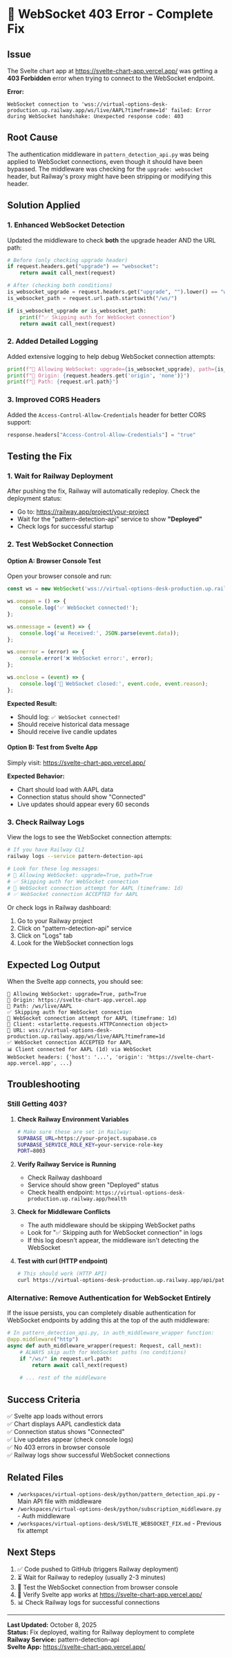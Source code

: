 # 🔧 WebSocket 403 Error - Complete Fix

## Issue
The Svelte chart app at https://svelte-chart-app.vercel.app/ was getting a **403 Forbidden** error when trying to connect to the WebSocket endpoint.

**Error:**
```
WebSocket connection to 'wss://virtual-options-desk-production.up.railway.app/ws/live/AAPL?timeframe=1d' failed: Error during WebSocket handshake: Unexpected response code: 403
```

## Root Cause
The authentication middleware in `pattern_detection_api.py` was being applied to WebSocket connections, even though it should have been bypassed. The middleware was checking for the `upgrade: websocket` header, but Railway's proxy might have been stripping or modifying this header.

## Solution Applied

### 1. Enhanced WebSocket Detection
Updated the middleware to check **both** the upgrade header AND the URL path:

```python
# Before (only checking upgrade header)
if request.headers.get("upgrade") == "websocket":
    return await call_next(request)

# After (checking both conditions)
is_websocket_upgrade = request.headers.get("upgrade", "").lower() == "websocket"
is_websocket_path = request.url.path.startswith("/ws/")

if is_websocket_upgrade or is_websocket_path:
    print(f"✅ Skipping auth for WebSocket connection")
    return await call_next(request)
```

### 2. Added Detailed Logging
Added extensive logging to help debug WebSocket connection attempts:

```python
print(f"🔵 Allowing WebSocket: upgrade={is_websocket_upgrade}, path={is_websocket_path}")
print(f"🔵 Origin: {request.headers.get('origin', 'none')}")
print(f"🔵 Path: {request.url.path}")
```

### 3. Improved CORS Headers
Added the `Access-Control-Allow-Credentials` header for better CORS support:

```python
response.headers["Access-Control-Allow-Credentials"] = "true"
```

## Testing the Fix

### 1. Wait for Railway Deployment
After pushing the fix, Railway will automatically redeploy. Check the deployment status:
- Go to: https://railway.app/project/your-project
- Wait for the "pattern-detection-api" service to show **"Deployed"**
- Check logs for successful startup

### 2. Test WebSocket Connection

#### Option A: Browser Console Test
Open your browser console and run:

```javascript
const ws = new WebSocket('wss://virtual-options-desk-production.up.railway.app/ws/live/AAPL?timeframe=1d');

ws.onopen = () => {
    console.log('✅ WebSocket connected!');
};

ws.onmessage = (event) => {
    console.log('📊 Received:', JSON.parse(event.data));
};

ws.onerror = (error) => {
    console.error('❌ WebSocket error:', error);
};

ws.onclose = (event) => {
    console.log('🔴 WebSocket closed:', event.code, event.reason);
};
```

**Expected Result:**
- Should log: `✅ WebSocket connected!`
- Should receive historical data message
- Should receive live candle updates

#### Option B: Test from Svelte App
Simply visit: https://svelte-chart-app.vercel.app/

**Expected Behavior:**
- Chart should load with AAPL data
- Connection status should show "Connected"
- Live updates should appear every 60 seconds

### 3. Check Railway Logs

View the logs to see the WebSocket connection attempts:

```bash
# If you have Railway CLI
railway logs --service pattern-detection-api

# Look for these log messages:
# 🔵 Allowing WebSocket: upgrade=True, path=True
# ✅ Skipping auth for WebSocket connection
# 🔵 WebSocket connection attempt for AAPL (timeframe: 1d)
# ✅ WebSocket connection ACCEPTED for AAPL
```

Or check logs in Railway dashboard:
1. Go to your Railway project
2. Click on "pattern-detection-api" service
3. Click on "Logs" tab
4. Look for the WebSocket connection logs

## Expected Log Output

When the Svelte app connects, you should see:

```
🔵 Allowing WebSocket: upgrade=True, path=True
🔵 Origin: https://svelte-chart-app.vercel.app
🔵 Path: /ws/live/AAPL
✅ Skipping auth for WebSocket connection
🔵 WebSocket connection attempt for AAPL (timeframe: 1d)
🔵 Client: <starlette.requests.HTTPConnection object>
🔵 URL: wss://virtual-options-desk-production.up.railway.app/ws/live/AAPL?timeframe=1d
✅ WebSocket connection ACCEPTED for AAPL
📊 Client connected for AAPL (1d) via WebSocket
WebSocket headers: {'host': '...', 'origin': 'https://svelte-chart-app.vercel.app', ...}
```

## Troubleshooting

### Still Getting 403?

1. **Check Railway Environment Variables**
   ```bash
   # Make sure these are set in Railway:
   SUPABASE_URL=https://your-project.supabase.co
   SUPABASE_SERVICE_ROLE_KEY=your-service-role-key
   PORT=8003
   ```

2. **Verify Railway Service is Running**
   - Check Railway dashboard
   - Service should show green "Deployed" status
   - Check health endpoint: `https://virtual-options-desk-production.up.railway.app/health`

3. **Check for Middleware Conflicts**
   - The auth middleware should be skipping WebSocket paths
   - Look for "✅ Skipping auth for WebSocket connection" in logs
   - If this log doesn't appear, the middleware isn't detecting the WebSocket

4. **Test with curl (HTTP endpoint)**
   ```bash
   # This should work (HTTP API)
   curl https://virtual-options-desk-production.up.railway.app/api/patterns/AAPL?timeframe=1d&days=7
   ```

### Alternative: Remove Authentication for WebSocket Entirely

If the issue persists, you can completely disable authentication for WebSocket endpoints by adding this at the top of the auth middleware:

```python
# In pattern_detection_api.py, in auth_middleware_wrapper function:
@app.middleware("http")
async def auth_middleware_wrapper(request: Request, call_next):
    # ALWAYS skip auth for WebSocket paths (no conditions)
    if "/ws/" in request.url.path:
        return await call_next(request)
    
    # ... rest of the middleware
```

## Success Criteria

✅ Svelte app loads without errors  
✅ Chart displays AAPL candlestick data  
✅ Connection status shows "Connected"  
✅ Live updates appear (check console logs)  
✅ No 403 errors in browser console  
✅ Railway logs show successful WebSocket connections  

## Related Files

- `/workspaces/virtual-options-desk/python/pattern_detection_api.py` - Main API file with middleware
- `/workspaces/virtual-options-desk/python/subscription_middleware.py` - Auth middleware
- `/workspaces/virtual-options-desk/SVELTE_WEBSOCKET_FIX.md` - Previous fix attempt

## Next Steps

1. ✅ Code pushed to GitHub (triggers Railway deployment)
2. ⏳ Wait for Railway to redeploy (usually 2-3 minutes)
3. 🧪 Test the WebSocket connection from browser console
4. 🎨 Verify Svelte app works at https://svelte-chart-app.vercel.app/
5. 📊 Check Railway logs for successful connections

---

**Last Updated:** October 8, 2025  
**Status:** Fix deployed, waiting for Railway deployment to complete  
**Railway Service:** pattern-detection-api  
**Svelte App:** https://svelte-chart-app.vercel.app/
